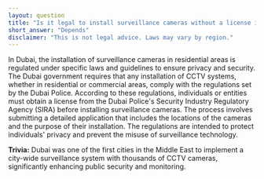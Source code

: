 ```yaml
---
layout: question
title: "Is it legal to install surveillance cameras without a license in residential areas of Dubai?"
short_answer: "Depends"
disclaimer: "This is not legal advice. Laws may vary by region."
---
```


In Dubai, the installation of surveillance cameras in residential areas is regulated under specific laws and guidelines to ensure privacy and security. The Dubai government requires that any installation of CCTV systems, whether in residential or commercial areas, comply with the regulations set by the Dubai Police. According to these regulations, individuals or entities must obtain a license from the Dubai Police's Security Industry Regulatory Agency (SIRA) before installing surveillance cameras. The process involves submitting a detailed application that includes the locations of the cameras and the purpose of their installation. The regulations are intended to protect individuals' privacy and prevent the misuse of surveillance technology.

**Trivia:** Dubai was one of the first cities in the Middle East to implement a city-wide surveillance system with thousands of CCTV cameras, significantly enhancing public security and monitoring.
